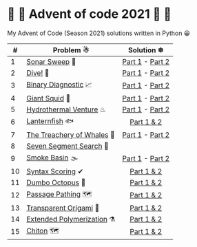 # 🎄 🎅 Advent of code 2021 🎅 🎄
My Advent of Code (Season 2021) solutions written in Python 😀

|#|Problem ☃|Solution ❄|
|---|-------------|:-------------:|
|1|[Sonar Sweep](https://adventofcode.com/2021/day/1) 🧭|[Part 1](1/a.py) - [Part 2](1/b.py)|
|2|[Dive!](https://adventofcode.com/2021/day/2) 🌊|[Part 1](2/a.py) - [Part 2](2/b.py)|
|3|[Binary Diagnostic](https://adventofcode.com/2021/day/3) 📈|[Part 1](3/a.py) - [Part 2](3/b.py)|
|4|[Giant Squid](https://adventofcode.com/2021/day/4) 🐙|[Part 1](4/a.py) - [Part 2](4/b.py)|
|5|[Hydrothermal Venture](https://adventofcode.com/2021/day/5) ♨|[Part 1](5/a.py) - [Part 2](5/b.py)|
|6|[Lanternfish](https://adventofcode.com/2021/day/6) 🐟|[Part 1 & 2](6/a.py)|
|7|[The Treachery of Whales](https://adventofcode.com/2021/day/7) 🐳|[Part 1](7/7.py) - [Part 2](7/b.py)|
|8|[Seven Segment Search](https://adventofcode.com/2021/day/8) 📡||
|9|[Smoke Basin](https://adventofcode.com/2021/day/9) 🌫|[Part 1](9/a.py) - [Part 2](9/b.py)|
|10|[Syntax Scoring](https://adventofcode.com/2021/day/10) ✔|[Part 1 & 2](10/a.py)|
|11|[Dumbo Octopus](https://adventofcode.com/2021/day/11) 🦑|[Part 1 & 2](11/a.py)|
|12|[Passage Pathing](https://adventofcode.com/2021/day/12) 🗺|[Part 1 & 2](12/a.py)|
|13|[Transparent Origami](https://adventofcode.com/2021/day/13) 🧻|[Part 1 & 2](13/a.py)|
|14|[Extended Polymerization](https://adventofcode.com/2021/day/14) ⚗|[Part 1 & 2](14/a.py)|
|15|[Chiton](https://adventofcode.com/2021/day/15) 🗺|[Part 1 & 2](15/a.py)|
